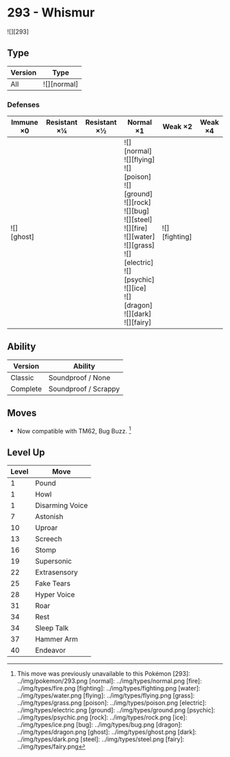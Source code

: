 # 293 - Whismur
![][293]

## Type

Version | Type
---     | ---
All     | ![][normal]

### Defenses

Immune ×0      | Resistant ×¼ | Resistant ×½ | Normal ×1                                                                                                                                                                                                                           | Weak ×2           | Weak ×4
---            | ---          | ---          | ---                                                                                                                                                                                                                                 | ---               | ---
![][ghost]<br> | &nbsp;       | &nbsp;       | ![][normal]<br>![][flying]<br>![][poison]<br>![][ground]<br>![][rock]<br>![][bug]<br>![][steel]<br>![][fire]<br>![][water]<br>![][grass]<br>![][electric]<br>![][psychic]<br>![][ice]<br>![][dragon]<br>![][dark]<br>![][fairy]<br> | ![][fighting]<br> | &nbsp;

## Ability

Version  | Ability
---      | ---
Classic  | Soundproof / None
Complete | Soundproof / Scrappy

## Moves

 - Now compatible with TM62, Bug Buzz. [^1]

## Level Up

Level | Move
---   | ---
1     | Pound
1     | Howl
1     | Disarming Voice
7     | Astonish
10    | Uproar
13    | Screech
16    | Stomp
19    | Supersonic
22    | Extrasensory
25    | Fake Tears
28    | Hyper Voice
31    | Roar
34    | Rest
34    | Sleep Talk
37    | Hammer Arm
40    | Endeavor

[^1]: This move was previously unavailable to this Pokémon
[293]: ../img/pokemon/293.png
[normal]: ../img/types/normal.png
[fire]: ../img/types/fire.png
[fighting]: ../img/types/fighting.png
[water]: ../img/types/water.png
[flying]: ../img/types/flying.png
[grass]: ../img/types/grass.png
[poison]: ../img/types/poison.png
[electric]: ../img/types/electric.png
[ground]: ../img/types/ground.png
[psychic]: ../img/types/psychic.png
[rock]: ../img/types/rock.png
[ice]: ../img/types/ice.png
[bug]: ../img/types/bug.png
[dragon]: ../img/types/dragon.png
[ghost]: ../img/types/ghost.png
[dark]: ../img/types/dark.png
[steel]: ../img/types/steel.png
[fairy]: ../img/types/fairy.png
